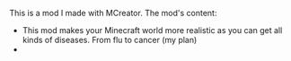 This is a mod I made with MCreator.
The mod's content:
- This mod makes your Minecraft world more realistic as you can get all kinds of diseases. From flu to cancer (my plan)
- 
